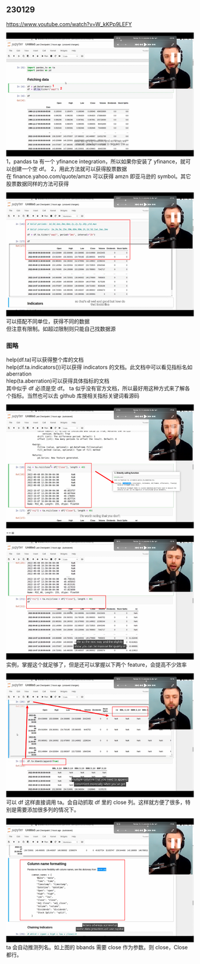 ## 230129

https://www.youtube.com/watch?v=W_kKPp9LEFY

<img src='./img/2023-01-29-17-34-53.png' height=333px></img>  
1，pandas ta 有一个 yfinance integration，所以如果你安装了 yfinance，就可以创建一个空 df。
2，用此方法就可以获得股票数据  
在 finance.yahoo.com/quote/amzn 可以获得 amzn 即亚马逊的 symbol。其它股票数据同样的方法可获得

<img src='./img/2023-01-29-17-37-55.png' height=333px></img>  
可以搭配不同单位，获得不同的数据  
但注意有限制。如超过限制则只能自己找数据源

### 图略

help(df.ta)可以获得整个库的文档  
help(df.ta.indicators())可以获得 indicators 的文档。此文档中可以看见指标名如 aberration  
hlep(ta.aberration)可以获得具体指标的文档  
其中似乎 df 必须是空 df。
ta 似乎没有官方文档，所以最好用这种方式来了解各个指标。当然也可以去 github 库搜相关指标关键词看源码

<img src='./img/2023-01-29-20-35-34.png' height=333px></img>  
--=  
<img src='./img/2023-01-29-20-43-10.png' height=333px></img>  
实例，掌握这个就足够了，但是还可以掌握以下两个 feature，会提高不少效率

<img src='./img/2023-01-29-20-47-39.png' height=333px></img>  
可以 df 这样直接调用 ta。会自动抓取 df 里的 close 列。这样就方便了很多，特别是需要添加很多列的情况下。

<img src='./img/2023-01-29-20-56-05.png' height=333px></img>  
ta 会自动推测列名。如上图的 bbands 需要 close 作为参数。则 close，Close 都行。
